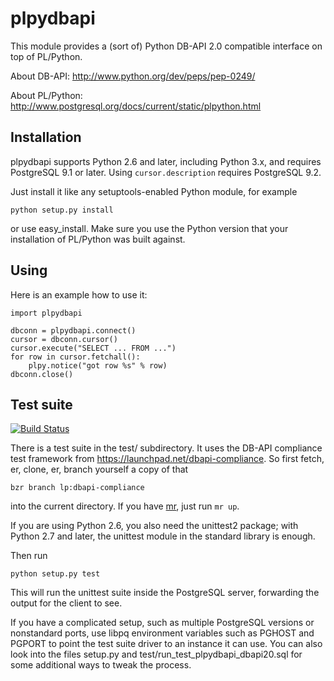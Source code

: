 plpydbapi
=========

This module provides a (sort of) Python DB-API 2.0 compatible
interface on top of PL/Python.

About DB-API: <http://www.python.org/dev/peps/pep-0249/>

About PL/Python: <http://www.postgresql.org/docs/current/static/plpython.html>

Installation
------------

plpydbapi supports Python 2.6 and later, including Python 3.x, and
requires PostgreSQL 9.1 or later.  Using `cursor.description` requires
PostgreSQL 9.2.

Just install it like any setuptools-enabled Python module, for example

    python setup.py install

or use easy_install.  Make sure you use the Python version that your
installation of PL/Python was built against.

Using
-----

Here is an example how to use it:

    import plpydbapi

    dbconn = plpydbapi.connect()
    cursor = dbconn.cursor()
    cursor.execute("SELECT ... FROM ...")
    for row in cursor.fetchall():
        plpy.notice("got row %s" % row)
    dbconn.close()

Test suite
----------

[![Build Status](https://secure.travis-ci.org/petere/plpydbapi.png)](http://travis-ci.org/petere/plpydbapi)

There is a test suite in the test/ subdirectory.  It uses the DB-API
compliance test framework from
<https://launchpad.net/dbapi-compliance>.  So first fetch, er, clone,
er, branch yourself a copy of that

    bzr branch lp:dbapi-compliance

into the current directory.  If you have
[mr](http://kitenet.net/~joey/code/mr/), just run `mr up`.

If you are using Python 2.6, you also need the unittest2 package; with
Python 2.7 and later, the unittest module in the standard library is
enough.

Then run

    python setup.py test

This will run the unittest suite inside the PostgreSQL server,
forwarding the output for the client to see.

If you have a complicated setup, such as multiple PostgreSQL versions
or nonstandard ports, use libpq environment variables such as PGHOST
and PGPORT to point the test suite driver to an instance it can use.
You can also look into the files setup.py and
test/run_test_plpydbapi_dbapi20.sql for some additional ways to tweak
the process.
